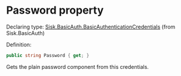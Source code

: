 <!--

Copyrights 2023 Sisk Framework - CypherPotato
Published under MIT license

!!! DO NOT EDIT THIS FILE !!!
This file was generated by a tool in the Sisk package. To edit the information in this documentation,
edit the XML documentation present in the Sisk source code.

-->


# Password property

Declaring type: [Sisk.BasicAuth.BasicAuthenticationCredentials](/read?q=/contents/spec/Sisk.BasicAuth.BasicAuthenticationCredentials.md) (from Sisk.BasicAuth)


Definition:

```cs
public string Password { get; }
```

Gets the plain password component from this credentials.

